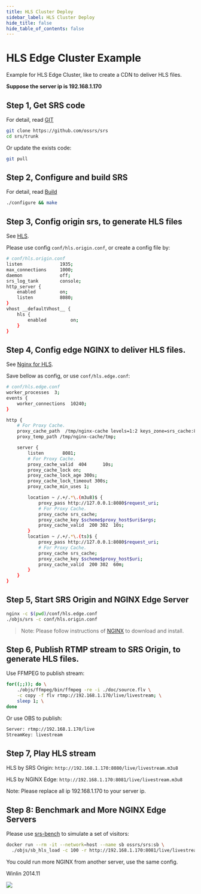 ```yaml
---
title: HLS Cluster Deploy
sidebar_label: HLS Cluster Deploy
hide_title: false
hide_table_of_contents: false
---
```


# HLS Edge Cluster Example

Example for HLS Edge Cluster, like to create a CDN to deliver HLS files.

**Suppose the server ip is 192.168.1.170**

## Step 1, Get SRS code

For detail, read [GIT](./git)

```bash
git clone https://github.com/ossrs/srs
cd srs/trunk
```

Or update the exists code:

```bash
git pull
```

## Step 2, Configure and build SRS

For detail, read [Build](./install)

```bash
./configure && make
```

## Step 3, Config origin srs, to generate HLS files

See [HLS](./delivery-hls).

Please use config `conf/hls.origin.conf`, or create a config file by:

```bash
# conf/hls.origin.conf
listen              1935;
max_connections     1000;
daemon              off;
srs_log_tank        console;
http_server {
    enabled         on;
    listen          8080;
}
vhost __defaultVhost__ {
    hls {
        enabled         on;
    }
}
```

## Step 4, Config edge NGINX to deliver HLS files.

See [Nginx for HLS](./nginx-for-hls).

Save bellow as config, or use `conf/hls.edge.conf`:

```bash
# conf/hls.edge.conf
worker_processes  3;
events {
    worker_connections  10240;
}

http {
    # For Proxy Cache.
    proxy_cache_path  /tmp/nginx-cache levels=1:2 keys_zone=srs_cache:8m max_size=1000m inactive=600m;
    proxy_temp_path /tmp/nginx-cache/tmp; 

    server {
        listen       8081;
        # For Proxy Cache.
        proxy_cache_valid  404      10s;
        proxy_cache_lock on;
        proxy_cache_lock_age 300s;
        proxy_cache_lock_timeout 300s;
        proxy_cache_min_uses 1;

        location ~ /.+/.*\.(m3u8)$ {
            proxy_pass http://127.0.0.1:8080$request_uri;
            # For Proxy Cache.
            proxy_cache srs_cache;
            proxy_cache_key $scheme$proxy_host$uri$args;
            proxy_cache_valid  200 302  10s;
        }
        location ~ /.+/.*\.(ts)$ {
            proxy_pass http://127.0.0.1:8080$request_uri;
            # For Proxy Cache.
            proxy_cache srs_cache;
            proxy_cache_key $scheme$proxy_host$uri;
            proxy_cache_valid  200 302  60m;
        }
    }
}
```

## Step 5, Start SRS Origin and NGINX Edge Server

```bash
nginx -c $(pwd)/conf/hls.edge.conf
./objs/srs -c conf/hls.origin.conf
```

> Note: Please follow instructions of [NGINX](https://nginx.org/) to download and install.

## Step 6, Publish RTMP stream to SRS Origin, to generate HLS files.

Use FFMPEG to publish stream:

```bash
for((;;)); do \
    ./objs/ffmpeg/bin/ffmpeg -re -i ./doc/source.flv \
    -c copy -f flv rtmp://192.168.1.170/live/livestream; \
    sleep 1; \
done
```

Or use OBS to publish:

```bash
Server: rtmp://192.168.1.170/live
StreamKey: livestream
```

## Step 7, Play HLS stream

HLS by SRS Origin: `http://192.168.1.170:8080/live/livestream.m3u8`

HLS by NGINX Edge: `http://192.168.1.170:8081/live/livestream.m3u8`

Note: Please replace all ip 192.168.1.170 to your server ip.

## Step 8: Benchmark and More NGINX Edge Servers

Please use [srs-bench](https://github.com/ossrs/srs-bench#usage) to simulate a set of visitors:

```bash
docker run --rm -it --network=host --name sb ossrs/srs:sb \
  ./objs/sb_hls_load -c 100 -r http://192.168.1.170:8081/live/livestream.m3u8
```

You could run more NGINX from another server, use the same config.

Winlin 2014.11

![](https://ossrs.net/gif/v1/sls.gif?site=ossrs.io&path=/lts/doc-en-4/doc/sample-hls-cluster)


